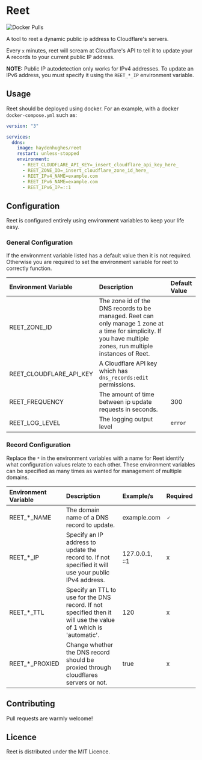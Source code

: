 # Reet 

![Docker Pulls](https://img.shields.io/docker/pulls/haydenhughes/reet)

A tool to reet a dynamic public ip address to Cloudflare's servers.

Every `x` minutes, reet will scream at Cloudflare's API to tell it to update your A records to your current public IP address.

**NOTE:** Public IP autodetection only works for IPv4 addresses. To update an IPv6 address, you must specify it using the `REET_*_IP` environment variable.

## Usage

Reet should be deployed using docker. For an example, with a docker `docker-compose.yml` such as:

```yaml
version: "3"

services:
  ddns:
    image: haydenhughes/reet
    restart: unless-stopped
    environment:
      - REET_CLOUDFLARE_API_KEY=_insert_cloudflare_api_key_here_
      - REET_ZONE_ID=_insert_cloudflare_zone_id_here_
      - REET_IPv4_NAME=example.com
      - REET_IPv6_NAME=example.com
      - REET_IPv6_IP=::1
```

## Configuration

Reet is configured entirely using environment variables to keep your life easy.

### General Configuration
If the environment variable listed has a default value then it is not required. Otherwise you are required to set the environment variable for reet to correctly function.

| Environment Variable | Description | Default Value |
| :--- | :--- | :--- |
| REET_ZONE_ID | The zone id of the DNS records to be managed. Reet can only manage 1 zone at a time for simplicity. If you have multiple zones, run multiple instances of Reet. | |
| REET_CLOUDFLARE_API_KEY | A Cloudflare API key which has `dns_records:edit` permissions. | |
| REET_FREQUENCY | The amount of time between ip update requests in seconds. | 300 |
| REET_LOG_LEVEL | The logging output level | `error` |

### Record Configuration

Replace the `*` in the environment variables with a name for Reet identify what configuration values relate to each other. These environment variables can be specified as many times as wanted for management of multiple domains.

| Environment Variable | Description | Example/s | Required |
| :--- | :--- | :--- | :-- |
| REET_*_NAME | The domain name of a DNS record to update. | example.com | 🗸 |
| REET_*_IP | Specify an IP address to update the record to. If not specified it will use your public IPv4 address. | 127.0.0.1, ::1 | x |
| REET_*_TTL | Specify an TTL to use for the DNS record. If not specified then it will use the value of 1 which is 'automatic'. | 120 | x |
| REET_*_PROXIED | Change whether the DNS record should be proxied through cloudflares servers or not. | true | x |

## Contributing

Pull requests are warmly welcome!

## Licence

Reet is distributed under the MIT Licence.
